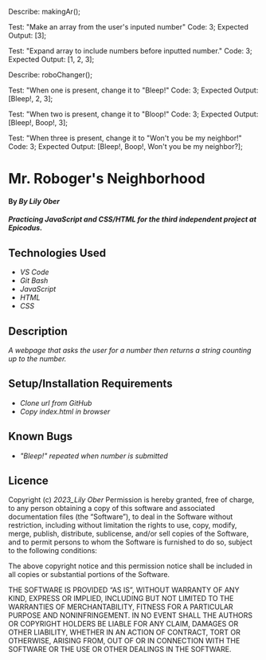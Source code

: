 Describe: makingAr();

Test: "Make an array from the user's inputed number"
Code: 3;
Expected Output: [3];

Test: "Expand array to include numbers before inputted number."
Code: 3;
Expected Output: [1, 2, 3];

Describe: roboChanger();

Test: "When one is present, change it to "Bleep!"
Code: 3;
Expected Output: [Bleep!, 2, 3];

Test: "When two is present, change it to "Bloop!"
Code: 3;
Expected Output: [Bleep!, Boop!, 3];

Test: "When three is present, change it to "Won't you be my neighbor!"
Code: 3;
Expected Output: [Bleep!, Boop!, Won't you be my neighbor?];

# Mr. Roboger's Neighborhood
#### By _**By Lily Ober**_
 
#### _Practicing JavaScript and CSS/HTML for the third independent project at Epicodus._

## Technologies Used

* _VS Code_
* _Git Bash_
* _JavaScript_
* _HTML_
* _CSS_

## Description

_A webpage that asks the user for a number then returns a string counting up to the number._

## Setup/Installation Requirements

* _Clone url from GitHub_
* _Copy index.html in browser_

## Known Bugs

* _"Bleep!" repeated when number is submitted_

## Licence
Copyright (c) _2023_Lily Ober_
Permission is hereby granted, free of charge, to any person obtaining a copy of this software and associated documentation files (the “Software”), to deal in the Software without restriction, including without limitation the rights to use, copy, modify, merge, publish, distribute, sublicense, and/or sell copies of the Software, and to permit persons to whom the Software is furnished to do so, subject to the following conditions:

The above copyright notice and this permission notice shall be included in all copies or substantial portions of the Software.

THE SOFTWARE IS PROVIDED “AS IS”, WITHOUT WARRANTY OF ANY KIND, EXPRESS OR IMPLIED, INCLUDING BUT NOT LIMITED TO THE WARRANTIES OF MERCHANTABILITY, FITNESS FOR A PARTICULAR PURPOSE AND NONINFRINGEMENT. IN NO EVENT SHALL THE AUTHORS OR COPYRIGHT HOLDERS BE LIABLE FOR ANY CLAIM, DAMAGES OR OTHER LIABILITY, WHETHER IN AN ACTION OF CONTRACT, TORT OR OTHERWISE, ARISING FROM, OUT OF OR IN CONNECTION WITH THE SOFTWARE OR THE USE OR OTHER DEALINGS IN THE SOFTWARE.